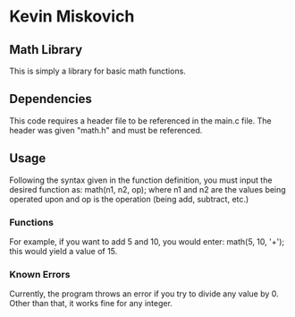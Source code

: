 # Kevin Miskovich

## Math Library 
This is simply a library for basic math functions.

## Dependencies
This code requires a header file to be referenced in the main.c file. The header was given "math.h" and must be referenced.

## Usage
Following the syntax given in the function definition, you must input the desired function as: math(n1, n2, op); where n1 and n2 are the values being operated upon and op is the operation (being add, subtract, etc.)

### Functions
For example, if you want to add 5 and 10, you would enter: math(5, 10, '+'); this would yield a value of 15.

### Known Errors
Currently, the program throws an error if you try to divide any value by 0. Other than that, it works fine for any integer.